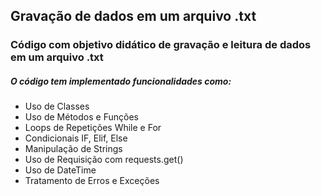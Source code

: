 ##  **Gravação de dados em um arquivo .txt**

###  Código com objetivo didático de gravação e leitura de dados em um arquivo .txt
##### O código tem implementado funcionalidades como:
- Uso de Classes
- Uso de Métodos e Funções
- Loops de Repetições While e For
- Condicionais IF, Elif, Else
- Manipulação de Strings
- Uso de Requisição com requests.get()
- Uso de DateTime
- Tratamento de Erros e Exceções
